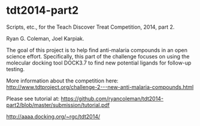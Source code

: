 tdt2014-part2
=============

Scripts, etc., for the Teach Discover Treat Competition, 2014, part 2.

Ryan G. Coleman, Joel Karpiak.

The goal of this project is to help find anti-malaria compounds in an open science effort. Specifically, this part of the challenge focuses on using the molecular docking tool DOCK3.7 to find new potential ligands for follow-up testing.

More information about the competition here: 
http://www.tdtproject.org/challenge-2---new-anti-malaria-compounds.html

Please see tutorial at: https://github.com/ryancoleman/tdt2014-part2/blob/master/submission/tutorial.pdf

http://aaaa.docking.org/~rgc/tdt2014/

